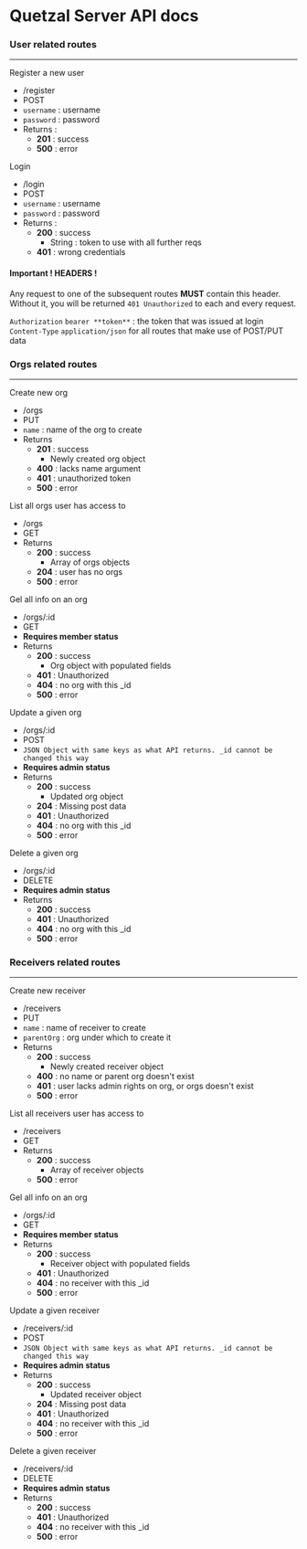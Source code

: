 # Quetzal Server API docs

### User related routes
---

Register a new user

* /register
* POST
* `username` : username
* `password` : password
* Returns :
  * **201** : success
  * **500** : error

Login

* /login
* POST
* `username` : username
* `password` : password
* Returns :
  * **200** : success
      * String : token to use with all further reqs
  * **401** : wrong credentials
  
#### Important ! HEADERS !

Any request to one of the subsequent routes **MUST** contain this header. Without it, you will be returned `401 Unauthorized` to each and every request.

`Authorization` `bearer **token**` : the token that was issued at login  
`Content-Type` `application/json` for all routes that make use of POST/PUT data


### Orgs related routes
---

Create new org

* /orgs
* PUT
* `name` : name of the org to create
* Returns
  * **201** : success
  	* Newly created org object
  * **400** : lacks name argument
  * **401** : unauthorized token
  * **500** : error
  
List all orgs user has access to

* /orgs
* GET
* Returns
  * **200** : success
    * Array of orgs objects
  * **204** : user has no orgs
  * **500** : error

Gel all info on an org

* /orgs/:id
* GET
* __Requires member status__
* Returns
  * **200** : success
  	* Org object with populated fields
  * **401** : Unauthorized
  * **404** : no org with this _id
  * **500** : error
  
Update a given org

* /orgs/:id
* POST
* `JSON Object with same keys as what API returns. _id cannot be changed this way`
* __Requires admin status__
* Returns
    * **200** : success
      * Updated org object
    * **204** : Missing post data
    * **401** : Unauthorized
    * **404** : no org with this _id
    * **500** : error

Delete a given org

* /orgs/:id
* DELETE
* __Requires admin status__
* Returns
  * **200** : success
  * **401** : Unauthorized
  * **404** : no org with this _id
  * **500** : error

### Receivers related routes
---

Create new receiver

* /receivers
* PUT
* `name` : name of receiver to create
* `parentOrg` : org under which to create it
* Returns
  * **200** : success
  	* Newly created receiver object
  * **400** : no name or parent org doesn't exist
  * **401** : user lacks admin rights on org, or orgs doesn't exist
  * **500** : error

List all receivers user has access to

* /receivers
* GET
* Returns
  * **200** : success
    * Array of receiver objects
  * **500** : error
  
Gel all info on an org

* /orgs/:id
* GET
* __Requires member status__
* Returns
  * **200** : success
  	* Receiver object with populated fields
  * **401** : Unauthorized
  * **404** : no receiver with this _id
  * **500** : error

Update a given receiver

* /receivers/:id
* POST
* `JSON Object with same keys as what API returns. _id cannot be changed this way`
* __Requires admin status__
* Returns
    * **200** : success
      * Updated receiver object
    * **204** : Missing post data
    * **401** : Unauthorized
    * **404** : no receiver with this _id
    * **500** : error

Delete a given receiver

* /receivers/:id
* DELETE
* __Requires admin status__
* Returns
  * **200** : success
  * **401** : Unauthorized
  * **404** : no receiver with this _id
  * **500** : error